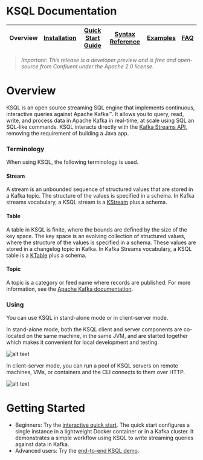 # KSQL Documentation

| Overview | [Installation](/docs/installation.md) | [Quick Start Guide](/docs/quickstart/) | [Syntax Reference](/docs/syntax-reference.md) | [Examples](/docs/examples.md) | [FAQ](/docs/faq.md)  |
|----------|--------------|-------------|------------------|------------------|------------------|

> *Important: This release is a *developer preview* and is free and open-source from Confluent under the Apache 2.0 license.*

# Overview
KSQL is an open source streaming SQL engine that implements continuous, interactive queries against Apache Kafka™. It allows you to query, read, write, and process data in Apache Kafka in real-time, at scale using SQL an SQL-like commands. KSQL interacts directly with the [Kafka Streams API](http://docs.confluent.io/current/streams/concepts.html), removing the requirement of building a Java app. 

### Terminology 
When using KSQL, the following terminology is used.

#### Stream
A stream is an unbounded sequence of structured values that are stored in a Kafka topic. The structure of the values is specified in a schema. In Kafka streams vocabulary, a KSQL stream is a [KStream](http://docs.confluent.io/current/streams/concepts.html?highlight=kstream#kstream) plus a schema. 

#### Table
A table in KSQL is finite, where the bounds are defined by the size of the key space. The key space is an evolving collection of structured values, where the structure of the values is specified in a schema. These values are stored in a changelog topic in Kafka. In Kafka Streams vocabulary, a KSQL table is a [KTable](http://docs.confluent.io/current/streams/concepts.html?highlight=ktable#ktable) plus a schema.

#### Topic
A topic is a category or feed name where records are published. For more information, see the [Apache Kafka documentation](https://kafka.apache.org/documentation/#intro_topics).

### Using

You can use KSQL in stand-alone mode or in client-server mode.

In stand-alone mode, both the KSQL client and server components are co-located on the same machine, in the same JVM, and are started together which makes it convenient for local development and testing.

![alt text](https://user-images.githubusercontent.com/2977624/29090610-f4b11096-7c34-11e7-8a63-85c9ead22bc3.png)

In client-server mode, you can run a pool of KSQL servers on remote machines, VMs, or containers and the CLI connects to them over HTTP.

![alt text](https://user-images.githubusercontent.com/2977624/29090617-fab5e930-7c34-11e7-9eee-0554192854d5.png)

# Getting Started

* Beginners: Try the [interactive quick start](/quickstart/). The quick start configures a single instance in a lightweight Docker container or in a Kafka cluster. It demonstrates a simple workflow using KSQL to write streaming queries against data in Kafka.
* Advanced users: Try the [end-to-end KSQL demo](https://github.com/confluentinc/ksql).


